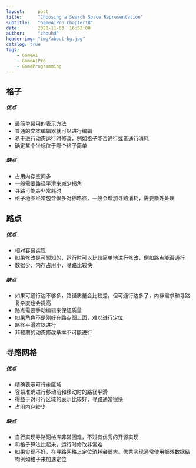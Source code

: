 ```yaml
---
layout:     post
title:      "Choosing a Search Space Representation"
subtitle:   "GameAIPro Chapter18"
date:       2020-11-03  16:52:00
author:     "zhouhd"
header-img: "img/about-bg.jpg"
catalog: true
tags:
    - GameAI
    - GameAIPro
    - GameProgramming
---
```


## 格子
##### 优点
- 最简单易用的表示方法
- 普通的文本编辑器就可以进行编辑
- 易于进行动态运行时修改，例如格子能否通行或者通行消耗
- 确定某个坐标位于哪个格子简单

##### 缺点
- 占用内存空间多
- 一般需要路径平滑来减少拐角
- 寻路可能会非常耗时
- 格子地图经常包含很多对称路径，一般会增加寻路消耗，需要额外处理

## 路点
##### 优点
- 相对容易实现
- 如果修改是可预知的，运行时可以比较简单地进行修改，例如路点能否通行
- 数据少，内存占用小，寻路比较快

##### 缺点
- 如果可通行边不够多，路径质量会比较差。但可通行边多了，内存需求和寻路复杂度也会提高
- 路点需要手动编辑来保证质量
- 如果角色不是刚好在路点图上面，难以进行定位
- 路径平滑难以进行
- 非预期的动态修改基本不可能进行

## 寻路网格
##### 优点
- 精确表示可行走区域
- 容易准确进行移动前和移动时的路径平滑
- 得益于对可行区域的表示比较好，寻路通常很快
- 占用内存较少

##### 缺点
- 自行实现寻路网格库非常困难，不过有优秀的开源实现
- 和格子算法比起来，运行时修改非常难
- 如果实现不好，在寻路网格上定位消耗会很大。优秀实现通常使用额外数据结构例如格子来加速定位
